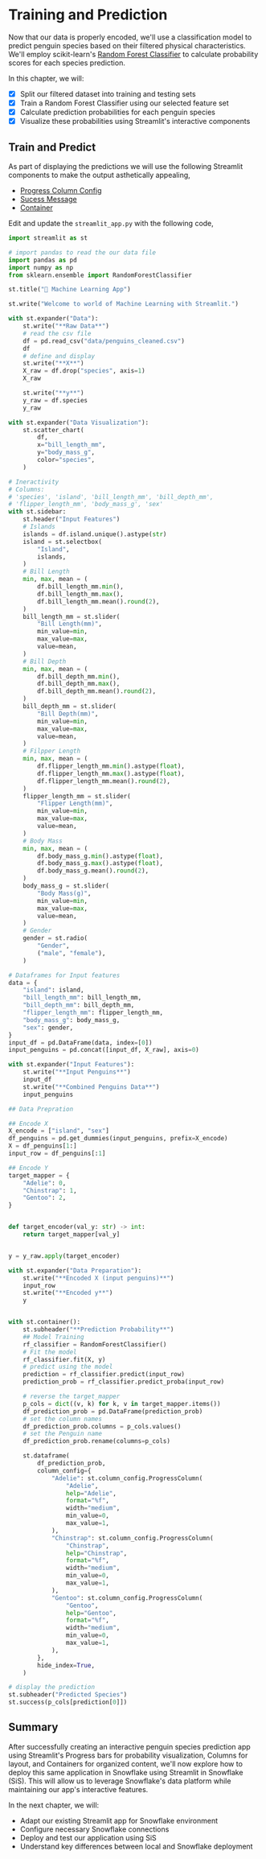 # Training and Prediction

Now that our data is properly encoded, we'll use a classification model to predict penguin species based on their filtered physical characteristics. We'll employ scikit-learn's [Random Forest Classifier](https://scikit-learn.org/stable/modules/generated/sklearn.ensemble.RandomForestClassifier.html) to calculate probability scores for each species prediction.

In this chapter, we will:

- [x] Split our filtered dataset into training and testing sets
- [x] Train a Random Forest Classifier using our selected feature set  
- [x] Calculate prediction probabilities for each penguin species
- [x] Visualize these probabilities using Streamlit's interactive components

## Train and Predict

As part of displaying the predictions we will use the following Streamlit components to make the output asthetically appealing,

- [Progress Column Config](https://docs.streamlit.io/develop/api-reference/data/st.column_config/st.column_config.progresscolumn)
- [Sucess Message](https://docs.streamlit.io/develop/api-reference/status/st.success)
- [Container](https://docs.streamlit.io/develop/api-reference/layout/st.container)

Edit and update the `streamlit_app.py` with the following code,

```py linenums="1" hl_lines="5-6 147-198"
import streamlit as st

# import pandas to read the our data file
import pandas as pd
import numpy as np
from sklearn.ensemble import RandomForestClassifier

st.title("🤖 Machine Learning App")

st.write("Welcome to world of Machine Learning with Streamlit.")

with st.expander("Data"):
    st.write("**Raw Data**")
    # read the csv file
    df = pd.read_csv("data/penguins_cleaned.csv")
    df
    # define and display
    st.write("**X**")
    X_raw = df.drop("species", axis=1)
    X_raw

    st.write("**y**")
    y_raw = df.species
    y_raw

with st.expander("Data Visualization"):
    st.scatter_chart(
        df,
        x="bill_length_mm",
        y="body_mass_g",
        color="species",
    )

# Ineractivity
# Columns:
# 'species', 'island', 'bill_length_mm', 'bill_depth_mm',
# 'flipper_length_mm', 'body_mass_g', 'sex'
with st.sidebar:
    st.header("Input Features")
    # Islands
    islands = df.island.unique().astype(str)
    island = st.selectbox(
        "Island",
        islands,
    )
    # Bill Length
    min, max, mean = (
        df.bill_length_mm.min(),
        df.bill_length_mm.max(),
        df.bill_length_mm.mean().round(2),
    )
    bill_length_mm = st.slider(
        "Bill Length(mm)",
        min_value=min,
        max_value=max,
        value=mean,
    )
    # Bill Depth
    min, max, mean = (
        df.bill_depth_mm.min(),
        df.bill_depth_mm.max(),
        df.bill_depth_mm.mean().round(2),
    )
    bill_depth_mm = st.slider(
        "Bill Depth(mm)",
        min_value=min,
        max_value=max,
        value=mean,
    )
    # Filpper Length
    min, max, mean = (
        df.flipper_length_mm.min().astype(float),
        df.flipper_length_mm.max().astype(float),
        df.flipper_length_mm.mean().round(2),
    )
    flipper_length_mm = st.slider(
        "Flipper Length(mm)",
        min_value=min,
        max_value=max,
        value=mean,
    )
    # Body Mass
    min, max, mean = (
        df.body_mass_g.min().astype(float),
        df.body_mass_g.max().astype(float),
        df.body_mass_g.mean().round(2),
    )
    body_mass_g = st.slider(
        "Body Mass(g)",
        min_value=min,
        max_value=max,
        value=mean,
    )
    # Gender
    gender = st.radio(
        "Gender",
        ("male", "female"),
    )

# Dataframes for Input features
data = {
    "island": island,
    "bill_length_mm": bill_length_mm,
    "bill_depth_mm": bill_depth_mm,
    "flipper_length_mm": flipper_length_mm,
    "body_mass_g": body_mass_g,
    "sex": gender,
}
input_df = pd.DataFrame(data, index=[0])
input_penguins = pd.concat([input_df, X_raw], axis=0)

with st.expander("Input Features"):
    st.write("**Input Penguins**")
    input_df
    st.write("**Combined Penguins Data**")
    input_penguins

## Data Prepration

## Encode X
X_encode = ["island", "sex"]
df_penguins = pd.get_dummies(input_penguins, prefix=X_encode)
X = df_penguins[1:]
input_row = df_penguins[:1]

## Encode Y
target_mapper = {
    "Adelie": 0,
    "Chinstrap": 1,
    "Gentoo": 2,
}


def target_encoder(val_y: str) -> int:
    return target_mapper[val_y]


y = y_raw.apply(target_encoder)

with st.expander("Data Preparation"):
    st.write("**Encoded X (input penguins)**")
    input_row
    st.write("**Encoded y**")
    y


with st.container():
    st.subheader("**Prediction Probability**")
    ## Model Training
    rf_classifier = RandomForestClassifier()
    # Fit the model
    rf_classifier.fit(X, y)
    # predict using the model
    prediction = rf_classifier.predict(input_row)
    prediction_prob = rf_classifier.predict_proba(input_row)

    # reverse the target_mapper
    p_cols = dict((v, k) for k, v in target_mapper.items())
    df_prediction_prob = pd.DataFrame(prediction_prob)
    # set the column names
    df_prediction_prob.columns = p_cols.values()
    # set the Penguin name
    df_prediction_prob.rename(columns=p_cols)

    st.dataframe(
        df_prediction_prob,
        column_config={
            "Adelie": st.column_config.ProgressColumn(
                "Adelie",
                help="Adelie",
                format="%f",
                width="medium",
                min_value=0,
                max_value=1,
            ),
            "Chinstrap": st.column_config.ProgressColumn(
                "Chinstrap",
                help="Chinstrap",
                format="%f",
                width="medium",
                min_value=0,
                max_value=1,
            ),
            "Gentoo": st.column_config.ProgressColumn(
                "Gentoo",
                help="Gentoo",
                format="%f",
                width="medium",
                min_value=0,
                max_value=1,
            ),
        },
        hide_index=True,
    )

# display the prediction
st.subheader("Predicted Species")
st.success(p_cols[prediction[0]])
```

## Summary

After successfully creating an interactive penguin species prediction app using Streamlit's Progress bars for probability visualization, Columns for layout, and Containers for organized content, we'll now explore how to deploy this same application in Snowflake using Streamlit in Snowflake (SiS). This will allow us to leverage Snowflake's data platform while maintaining our app's interactive features.

In the next chapter, we will:

* Adapt our existing Streamlit app for Snowflake environment
* Configure necessary Snowflake connections
* Deploy and test our application using SiS
* Understand key differences between local and Snowflake deployment